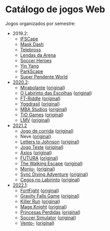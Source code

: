 # Catálogo de jogos Web

Jogos organizados por semestre:

* 2019.2:
  * [IFSCape](https://github.com/ifscape/ifscape)
  * [Mask Dash](https://github.com/Joltaire/mask-dash/tree/mask-dash)
  * [Telebross](https://github.com/telebross/Game)
  * [Lendas da Arena](https://github.com/Balkirprpl/Lendas-da-Arena)
  * [Soccer Heroes](https://github.com/Matheuschn/Soccer-Heroes)
  * [Yin Yang](https://github.com/piyinyang/yinyang)
  * [ParkScape](https://github.com/luisricardopires/phaser3)
  * [Super Pendente World](https://github.com/superpendenteworld/pendente)
* [2020.2](https://github.com/boidacarapreta/arc20202#equipes):
  * [Mirabolante](https://github.com/boidacarapreta/arc20202-mirabolante-jogo-web) ([original](https://github.com/mirabolante/jogo-web))
  * [O Labirinto das Escolhas](https://github.com/boidacarapreta/arc20202-FBJ-TCD-O-LABIRINTO-DAS-ESCOLHAS) ([original](https://github.com/FBJ-TCD/O-LABIRINTO-DAS-ESCOLHAS))
  * [FT-Riddle](https://github.com/boidacarapreta/arc20202-FT-riddle-jogo-web) ([original](https://github.com/FT-riddle/jogo-web))
  * [Yggdrasil](https://github.com/boidacarapreta/arc20202-Nidhoogr-Yggdrasil) ([original](https://github.com/Nidhoogr/Yggdrasil))
  * [MBA Studios](https://github.com/boidacarapreta/arc20202-mba-studios-mba-studios) ([original](https://github.com/mba-studios/mba-studios))
  * [TiO Games](https://github.com/boidacarapreta/arc20202-TiO-Games-jogo\_web) ([original](https://github.com/TiO-Games/jogo\_web))
  * [LMV](https://github.com/boidacarapreta/arc20202-LMV-Jogos-Jogo) ([original](https://github.com/LMV-Jogos/Jogo))
* [2021.2](https://github.com/boidacarapreta/integrado20212#equipes)
  * [Jogo de corrida](https://github.com/boidacarapreta/integrado20212-anaefrancinox-jogo) ([original](https://github.com/anaefrancinox/jogo))
  * Neve ([original](https://github.com/ayrtonetalita/jogo\_neve))
  * [Letters to Johnson](https://github.com/boidacarapreta/integrado20212-beabagames-letters-to-johnson) ([original](https://github.com/beabagames/letters-to-johnson))
  * [Jogo Teste](https://github.com/boidacarapreta/integrado20212-ceciliopvieira-Jogo-) ([original](https://github.com/ceciliopvieira/Jogo-))
  * [Áxios](https://github.com/boidacarapreta/integrado20212-brutaerustica-jogo) ([original](https://github.com/brutaerustica/jogo))
  * [FUTURA](https://github.com/boidacarapreta/integrado20212-IFXinc-FUTURA) ([original](https://github.com/IFXinc/FUTURA))
  * [The Walking Escape](https://github.com/boidacarapreta/integrado20212-silvmarina-the-walking-escape) ([original](https://github.com/silvmarina/starter-template-basic-javascript))
  * [Monju-](https://github.com/boidacarapreta/integrado20212-ramolia-Monju-) ([original](https://github.com/ramolia/Monju-))
  * [Sync Diving Adventure](https://github.com/boidacarapreta/integrado20212-into-the-thick-of-it-Synk-Diving-Adventure) ([original](https://github.com/into-the-thick-of-it/Synk-Diving-Adventure))
  * [Cegos no Labirinto](https://github.com/boidacarapreta/integrado20212-niiquel-jogo) ([original](https://github.com/niiquel/jogo/))
* [2022.1](https://github.com/boidacarapreta/adcipt20221#equipes):
  * [FortFight](https://github.com/boidacarapreta/adcipt20221-whatsapp22-Jogo-principal) ([original](https://github.com/whatsapp22/Jogo-principal))
  * [Gravity Falls Game](https://github.com/boidacarapreta/adcipt20221-ifscgf-Gravity-Falls) ([original](https://github.com/ifscgf/Gravity-Falls))
  * [Killer Run](https://github.com/boidacarapreta/adcipt20221-C-K-R-S-Killer-Run) ([original](https://github.com/C-K-R-S/Killer-Run))
  * [Mage Knight](https://github.com/boidacarapreta/adcipt20221-El-Gato-Gordo-MageKnight) ([original](https://github.com/El-Gato-Gordo/MageKnight))
  * [Princesas Perdidas](https://github.com/boidacarapreta/adcipt20221-four-landia-Princesas-perdidas) ([original](https://github.com/four-landia/Princesas-perdidas))
  * [Soccer Simulator](https://github.com/boidacarapreta/adcipt20221-gabgilds-Soccer-Simulator) ([original](https://github.com/gabgilds/Soccer-Simulator))
  * [Vento-](https://github.com/boidacarapreta/adcipt20221-E-M-I-L-I-Vento-) ([original](https://github.com/E-M-I-L-I/Vento-))
